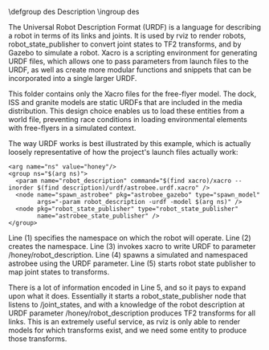\defgroup des Description
\ingroup des

The Universal Robot Description Format (URDF) is a language for describing a robot in terms of its links and joints. It is used by rviz to render robots, robot_state_publisher to convert joint states to TF2 transforms, and by Gazebo to simulate a robot. Xacro is a scripting environment for generating URDF files, which allows one to pass parameters from launch files to the URDF, as well as create more modular functions and snippets that can be incorporated into a single larger URDF.

This folder contains only the Xacro files for the free-flyer model. The dock, ISS and granite models are static URDFs that are included in the media distribution. This design choice enables us to load these entities from a world file, preventing race conditions in loading environmental elements with free-flyers in a simulated context.

The way URDF works is best illustrated by this example, which is actually loosely representative of how the project's launch files actually work:

    <arg name="ns" value="honey"/>
    <group ns="$(arg ns)">
      <param name="robot_description" command="$(find xacro)/xacro --inorder $(find description)/urdf/astrobee.urdf.xacro" />
      <node name="spawn_astrobee" pkg="astrobee_gazebo" type="spawn_model"
            args="-param robot_description -urdf -model $(arg ns)" />
      <node pkg="robot_state_publisher" type="robot_state_publisher"
            name="astrobee_state_publisher" />
    </group>

Line (1) specifies the namespace on which the robot will operate.
Line (2) creates the namespace.
Line (3) invokes xacro to write URDF to parameter /honey/robot_description.
Line (4) spawns a simulated and namespaced astrobee using the URDF parameter.
Line (5) starts robot state publisher to map joint states to transforms.

There is a lot of information encoded in Line 5, and so it pays to expand upon what it does. Essentially it starts a robot_state_publisher node that listens to /joint_states, and with a knowledge of the robot description at URDF parameter /honey/robot_description produces TF2 transforms for all links. This is an extremely useful service, as rviz is only able to render models for which transforms exist, and we need some entity to produce those transforms.
